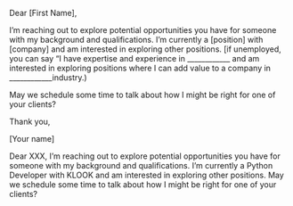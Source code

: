 Dear [First Name],

I’m reaching out to explore potential opportunities you have for someone with my background and qualifications. 
I’m currently a [position] with [company] and am interested in exploring other positions. 
[if unemployed,  you can say “I have expertise and experience in ____________ and am interested 
in exploring positions where I can add value to a company in ____________industry.)

May we schedule some time to talk about how I might be right for one of your clients?

Thank you,

[Your name]



Dear XXX, I’m reaching out to explore potential opportunities you have for someone with my background and qualifications. I’m currently a Python Developer with KLOOK and am interested in exploring other positions. May we schedule some time to talk about how I might be right for one of your clients?
